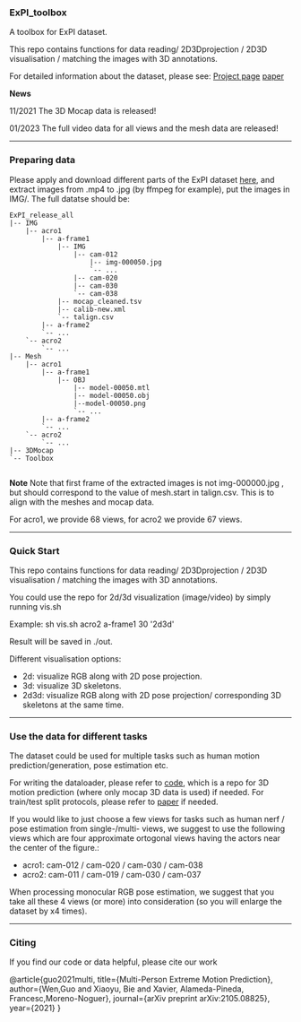 ### ExPI_toolbox
A toolbox for ExPI dataset.

This repo contains functions for data reading/ 2D3Dprojection / 2D3D visualisation / matching the images with 3D annotations.

For detailed information about the dataset, please see:
[Project page](https://team.inria.fr/robotlearn/multi-person-extreme-motion-prediction/)
[paper](https://arxiv.org/abs/2105.08825) 


**News**

11/2021 The 3D Mocap data is released!

01/2023 The full video data for all views and the mesh data are released!


---
### Preparing data
Please apply and download different parts of the ExPI dataset [here](https://zenodo.org/record/5578329#.Y8ChFOzP23K), and extract images from .mp4 to .jpg (by ffmpeg for example), put the images in IMG/.
The full datatse should be:

```
ExPI_release_all
|-- IMG
    |-- acro1
        |-- a-frame1
            |-- IMG
                |-- cam-012
                    |-- img-000050.jpg 
                    `-- ...
                |-- cam-020
                |-- cam-030
                `-- cam-038
            |-- mocap_cleaned.tsv
            |-- calib-new.xml
            `-- talign.csv
        |-- a-frame2
        `-- ...
    `-- acro2
        `-- ...
|-- Mesh
    |-- acro1
        |-- a-frame1
            |-- OBJ
                |-- model-00050.mtl
                |-- model-00050.obj
                |--model-00050.png
                `-- ...
        |-- a-frame2 
        `-- ...
    `-- acro2 
        `-- ...
|-- 3DMocap
`-- Toolbox


```

**Note** Note that first frame of the extracted images is not img-000000.jpg , but should correspond to the value of mesh.start in talign.csv. This is to align with the meshes and mocap data.

For acro1, we provide 68 views, for acro2 we provide 67 views. 


---
### Quick Start 
This repo contains functions for data reading/ 2D3Dprojection / 2D3D visualisation / matching the images with 3D annotations.

You could use the repo for 2d/3d visualization (image/video) by simply running vis.sh

Example: sh vis.sh acro2 a-frame1 30 '2d3d'

Result will be saved in ./out.

Different visualisation options:
* 2d: visualize RGB along with 2D pose projection.
* 3d: visualize 3D skeletons.
* 2d3d: visualize RGB along with 2D pose projection/ corresponding 3D skeletons at the same time.


---
### Use the data for different tasks
The dataset could be used for multiple tasks such as human motion prediction/generation, pose estimation etc.

For writing the dataloader, please refer to [code](https://github.com/GUO-W/MultiMotion), which is a repo for 3D motion prediction (where only mocap 3D data is used) if needed.
For train/test split protocols, please refer to [paper](https://arxiv.org/abs/2105.08825) if needed.

If you would like to just choose a few views for tasks such as human nerf / pose estimation from single-/multi- views, we suggest to use the following views which are four approximate ortogonal views having the actors near the center of the figure.:
* acro1: cam-012 / cam-020 / cam-030 / cam-038
* acro2: cam-011 / cam-019 / cam-030 / cam-037

When processing monocular RGB pose estimation, we suggest that you take all these 4 views (or more) into consideration (so you will enlarge the dataset by x4 times).

---
### Citing
If you find our code or data helpful, please cite our work
 
@article{guo2021multi,
    title={Multi-Person Extreme Motion Prediction}, 
    author={Wen,Guo and Xiaoyu, Bie and Xavier, Alameda-Pineda, Francesc,Moreno-Noguer}, 
    journal={arXiv preprint arXiv:2105.08825}, 
    year={2021} }
